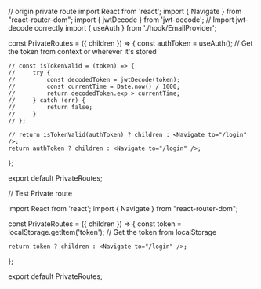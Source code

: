 // origin private route
import React from 'react';
import { Navigate } from "react-router-dom";
import { jwtDecode } from 'jwt-decode'; // Import jwt-decode correctly
import { useAuth } from './hook/EmailProvider';

const PrivateRoutes = ({ children }) => {
    const authToken = useAuth(); // Get the token from context or wherever it's stored

    // const isTokenValid = (token) => {
    //     try {
    //         const decodedToken = jwtDecode(token);
    //         const currentTime = Date.now() / 1000;
    //         return decodedToken.exp > currentTime;
    //     } catch (err) {
    //         return false;
    //     }
    // };

    // return isTokenValid(authToken) ? children : <Navigate to="/login" />;
    return authToken ? children : <Navigate to="/login" />;
};

export default PrivateRoutes;





// Test Private route 

import React from 'react';
import { Navigate } from "react-router-dom";

const PrivateRoutes = ({ children }) => {
    const token = localStorage.getItem('token'); // Get the token from localStorage

    return token ? children : <Navigate to="/login" />;
};

export default PrivateRoutes;
